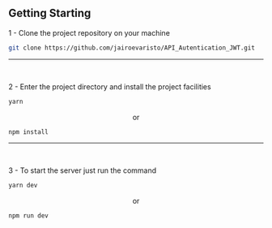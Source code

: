 ## Getting Starting

1 - Clone the project repository on your machine<br>
```bash
git clone https://github.com/jairoevaristo/API_Autentication_JWT.git
```
<hr>
<br>

2 - Enter the project directory and install the project facilities<br>

```bash
yarn
```
<p align="center">or<br></p>

```bash
npm install
```
<hr>
<br>

3 - To start the server just run the command<br>

```bash
yarn dev
```
<p align="center">or<br></p>

```bash 
npm run dev
```
